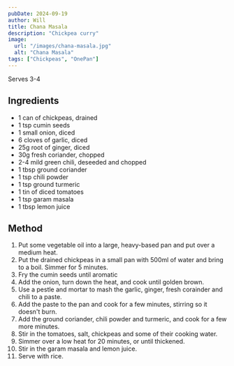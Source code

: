 ```yaml
---
pubDate: 2024-09-19
author: Will
title: Chana Masala
description: "Chickpea curry"
image:
  url: "/images/chana-masala.jpg"
  alt: "Chana Masala"
tags: ["Chickpeas", "OnePan"]
--- 
```


Serves 3-4
## Ingredients
* 1 can of chickpeas, drained
* 1 tsp cumin seeds
* 1 small onion, diced
* 6 cloves of garlic, diced
* 25g root of ginger, diced
* 30g fresh coriander, chopped
* 2-4 mild green chili, deseeded and chopped
* 1 tbsp ground coriander
* 1 tsp chili powder
* 1 tsp ground turmeric
* 1 tin of diced tomatoes
* 1 tsp garam masala
* 1 tbsp lemon juice

## Method
1. Put some vegetable oil into a large, heavy-based pan and put over a medium heat. 
2. Put the drained chickpeas in a small pan with 500ml of water and bring to a boil. Simmer for 5 minutes. 
3. Fry the cumin seeds until aromatic
4. Add the onion, turn down the heat, and cook until golden brown. 
5. Use a pestle and mortar to mash the garlic, ginger, fresh corainder and chili to a paste. 
6. Add the paste to the pan and cook for a few minutes, stirring so it doesn't burn. 
7. Add the ground coriander, chili powder and turmeric, and cook for a few more minutes. 
8. Stir in the tomatoes, salt, chickpeas and some of their cooking water. 
9. Simmer over a low heat for 20 minutes, or until thickened. 
10. Stir in the garam masala and lemon juice. 
11. Serve with rice. 